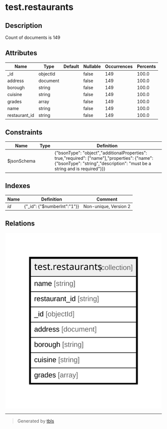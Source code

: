 # test.restaurants

## Description

Count of documents is 149

## Attributes

| Name | Type | Default | Nullable | Occurrences | Percents |
| ---- | ---- | ------- | -------- | ---------------- | ---------------- |
| _id | objectId |  | false | 149 | 100.0 |
| address | document |  | false | 149 | 100.0 |
| borough | string |  | false | 149 | 100.0 |
| cuisine | string |  | false | 149 | 100.0 |
| grades | array |  | false | 149 | 100.0 |
| name | string |  | false | 149 | 100.0 |
| restaurant_id | string |  | false | 149 | 100.0 |

## Constraints

| Name | Type | Definition |
| ---- | ---- | ---------- |
| $jsonSchema |  | {"bsonType": "object","additionalProperties": true,"required": ["name"],"properties": {"name": {"bsonType": "string","description": "must be a string and is required"}}} |

## Indexes

| Name | Definition | Comment |
| ---- | ---------- | ------- |
| _id_ | {"_id": {"$numberInt":"1"}} | Non-unique, Version 2 |

## Relations

![er](test.restaurants.svg)

---

> Generated by [tbls](https://github.com/k1LoW/tbls)
